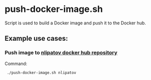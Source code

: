 # push-docker-image.sh

Script is used to build a Docker image and push it to the Docker hub.

## Example use cases:

### Push image to [nlipatov docker hub repository](https://hub.docker.com/repository/docker/nlipatov)

Command:
````shell
 ./push-docker-image.sh nlipatov
````
